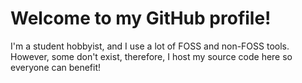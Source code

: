 # Welcome to my GitHub profile!

I'm a student hobbyist, and I use a lot of FOSS and non-FOSS tools. However, some don't exist, therefore, I host my source code here so everyone can benefit!
